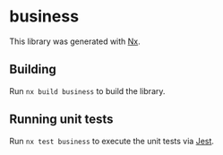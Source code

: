 # business

This library was generated with [Nx](https://nx.dev).

## Building

Run `nx build business` to build the library.

## Running unit tests

Run `nx test business` to execute the unit tests via [Jest](https://jestjs.io).
